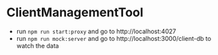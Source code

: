 # ClientManagementTool


* run `npm run start:proxy` and go to http://localhost:4027
* run `npm run mock:server` and go to http://localhost:3000/client-db to watch the data


<!--
TBC test task (date: 10-Oct-2019)
-->


<!-- Initial mock data:

{
  "client-db": [
    {
      "id": 1,
      "firstName": "Misho",
      "lastName": "Aleksidze",
      "gender": "კაცი",
      "pid": "000000000",
      "phone": 555555555,
      "legalAddress": {
        "country": "Georgia",
        "city": "Gori",
        "address": "address"
      },
      "actualAddress": {
        "country": "Georgia",
        "city": "Tbilisi",
        "address": "address"
      },
      "photo": ""
    },
    {
      "id": 2,
      "firstName": "Jennifer",
      "lastName": "Smith",
      "gender": "ქალი",
      "pid": "111111111",
      "phone": 544444444,
      "legalAddress": {
        "country": "USA",
        "city": "San Jose",
        "address": "str 1"
      },
      "actualAddress": {
        "country": "Canada",
        "city": "Vancouver",
        "address": "Howe St, Vancouver, BC VZS 2S8"
      },
      "photo": ""
    },
    {
      "id": 3,
      "firstName": "Jane",
      "lastName": "Doe",
      "gender": "ქალი",
      "pid": "222222222",
      "phone": 544444444,
      "legalAddress": {
        "country": "USA",
        "city": "Delaware",
        "address": "str 2"
      },
      "actualAddress": {
        "country": "Canada",
        "city": "Toronto",
        "address": "Howe St, BC VZS 2S8"
      },
      "photo": ""
    },
    {
      "id": 4,
      "firstName": "John",
      "lastName": "Doe",
      "gender": "კაცი",
      "pid": "999999999",
      "phone": 544444444,
      "legalAddress": {
        "country": "Georgia",
        "city": "Tbilisi",
        "address": "str 1"
      },
      "actualAddress": {
        "country": "Canada",
        "city": "Vancouver",
        "address": "Howe St, Vancouver, BC VZS 2S8"
      },
      "photo": ""
    }
  ]
}

-->

